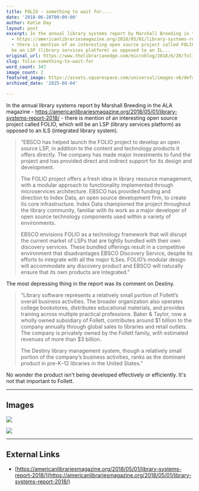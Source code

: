 ```yaml
---
title: FOLIO - something to wait for....
date: '2018-06-28T00:00:00'
author: Katie Day
layout: post
excerpt: In the annual library systems report by Marshall Breeding in the ALA magazine
  - https://americanlibrariesmagazine.org/2018/05/01/library-systems-report-2018/
  - there is mention of an interesting open source project called FOLIO, which will
  be an LSP (library services platform) as opposed to an IL...
original_url: https://www.thelibrarianedge.com/microblog/2018/6/28/folio-something-to-wait-for
slug: folio-something-to-wait-for
word_count: 347
image_count: 2
featured_image: https://assets.squarespace.com/universal/images-v6/default-avatar.png
archived_date: '2025-08-04'

---
```


In the annual library systems report by Marshall Breeding in the ALA magazine - <https://americanlibrariesmagazine.org/2018/05/01/library-systems-report-2018/> \- there is mention of an interesting open source project called FOLIO, which will be an LSP \(library services platform\) as opposed to an ILS \(integrated library system\).

> “EBSCO has helped launch the FOLIO project to develop an open source LSP, in addition to the content and technology products it offers directly. The company has made major investments to fund the project and has provided direct and indirect support for its design and development.
>
> The FOLIO project offers a fresh idea in library resource management, with a modular approach to functionality implemented through microservices architecture. EBSCO has provided funding and direction to Index Data, an open source development firm, to create its core infrastructure. Index Data championed the project throughout the library community, familiar with its work as a major developer of open source technology components used within a variety of environments.
>
> EBSCO envisions FOLIO as a technology framework that will disrupt the current market of LSPs that are tightly bundled with their own discovery services. These bundled offerings result in a competitive environment that disadvantages EBSCO Discovery Service, despite its efforts to integrate with all the major ILSes. FOLIO’s modular design will accommodate any discovery product and EBSCO will naturally ensure that its own products are integrated.”

The most depressing thing in the report was its comment on Destiny.

> “Library software represents a relatively small portion of Follett’s overall business activities. The broader organization also operates college bookstores, distributes educational materials, and provides training across multiple practical professions. Baker & Taylor, now a wholly owned subsidiary of Follett, contributes around $1 billion to the company annually through global sales to libraries and retail outlets. The company is privately owned by the Follett family, with estimated revenues of more than $3 billion.
>
> The Destiny library management system, though a relatively small portion of the company’s business activities, ranks as the dominant product in pre-K–12 libraries in the United States.”

No wonder the product isn't being developed effectively or efficiently. It's not that important to Follett.

---

## Images

![](https://assets.squarespace.com/universal/images-v6/default-avatar.png)

![](https://assets.squarespace.com/universal/images-v6/default-avatar.png)



---

## External Links

- [https://americanlibrariesmagazine.org/2018/05/01/library-systems-report-2018/](https://americanlibrariesmagazine.org/2018/05/01/library-systems-report-2018/)
